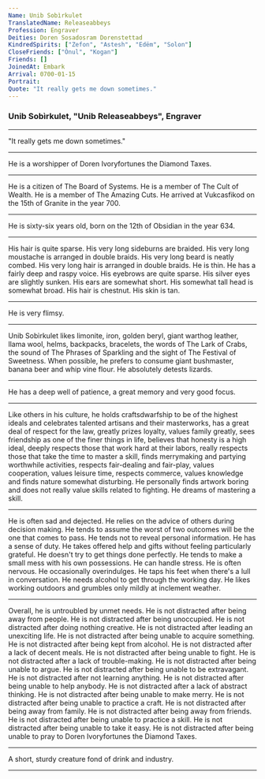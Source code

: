 ```yaml
---
Name: Unib Sobìrkulet
TranslatedName: Releaseabbeys
Profession: Engraver
Deities: Doren Sosadosram Dorenstettad
KindredSpirits: ["Zefon", "Astesh", "Edëm", "Solon"]
CloseFriends: ["Ònul", "Kogan"]
Friends: []
JoinedAt: Embark
Arrival: 0700-01-15
Portrait:
Quote: "It really gets me down sometimes."
---
```


### Unib Sobìrkulet, "Unib Releaseabbeys", Engraver

---

"It really gets me down sometimes."

---

He is a worshipper of Doren Ivoryfortunes the Diamond Taxes.

---

He is a citizen of The Board of Systems. He is a member of The Cult of Wealth. He is a member of The Amazing Cuts. He
arrived at Vukcasfikod on the 15th of Granite in the year 700.

---

He is sixty-six years old, born on the 12th of Obsidian in the year 634.

---

His hair is quite sparse. His very long sideburns are braided. His very long moustache is arranged in double braids. His
very long beard is neatly combed. His very long hair is arranged in double braids. He is thin. He has a fairly deep and
raspy voice. His eyebrows are quite sparse. His silver eyes are slightly sunken. His ears are somewhat short. His
somewhat tall head is somewhat broad. His hair is chestnut. His skin is tan.

---

He is very flimsy.

---

Unib Sobìrkulet likes limonite, iron, golden beryl, giant warthog leather, llama wool, helms, backpacks, bracelets, the
words of The Lark of Crabs, the sound of The Phrases of Sparkling and the sight of The Festival of Sweetness. When
possible, he prefers to consume giant bushmaster, banana beer and whip vine flour. He absolutely detests lizards.

---

He has a deep well of patience, a great memory and very good focus.

---

Like others in his culture, he holds craftsdwarfship to be of the highest ideals and celebrates talented artisans and
their masterworks, has a great deal of respect for the law, greatly prizes loyalty, values family greatly, sees
friendship as one of the finer things in life, believes that honesty is a high ideal, deeply respects those that work
hard at their labors, really respects those that take the time to master a skill, finds merrymaking and partying
worthwhile activities, respects fair-dealing and fair-play, values cooperation, values leisure time, respects commerce,
values knowledge and finds nature somewhat disturbing. He personally finds artwork boring and does not really value
skills related to fighting. He dreams of mastering a skill.

---

He is often sad and dejected. He relies on the advice of others during decision making. He tends to assume the worst of
two outcomes will be the one that comes to pass. He tends not to reveal personal information. He has a sense of duty. He
takes offered help and gifts without feeling particularly grateful. He doesn't try to get things done perfectly. He
tends to make a small mess with his own possessions. He can handle stress. He is often nervous. He occasionally
overindulges. He taps his feet when there's a lull in conversation. He needs alcohol to get through the working day. He
likes working outdoors and grumbles only mildly at inclement weather.

---

Overall, he is untroubled by unmet needs. He is not distracted after being away from people. He is not distracted after
being unoccupied. He is not distracted after doing nothing creative. He is not distracted after leading an unexciting
life. He is not distracted after being unable to acquire something. He is not distracted after being kept from alcohol.
He is not distracted after a lack of decent meals. He is not distracted after being unable to fight. He is not
distracted after a lack of trouble-making. He is not distracted after being unable to argue. He is not distracted after
being unable to be extravagant. He is not distracted after not learning anything. He is not distracted after being
unable to help anybody. He is not distracted after a lack of abstract thinking. He is not distracted after being unable
to make merry. He is not distracted after being unable to practice a craft. He is not distracted after being away from
family. He is not distracted after being away from friends. He is not distracted after being unable to practice a skill.
He is not distracted after being unable to take it easy. He is not distracted after being unable to pray to Doren
Ivoryfortunes the Diamond Taxes.

---

A short, sturdy creature fond of drink and industry.

---
